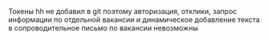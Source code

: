 Токены hh не добавил в git поэтому авторизация, отклики, запрос информации по отдельной вакансии и динамическое добавление текста в сопроводительное письмо по вакансии невозможны